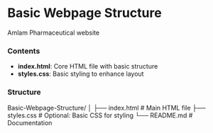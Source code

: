 # Basic Webpage Structure

Amlam Pharmaceutical website

### Contents
- **index.html**: Core HTML file with basic structure
- **styles.css**: Basic styling to enhance layout

### Structure
Basic-Webpage-Structure/
│
├── index.html        # Main HTML file
├── styles.css        # Optional: Basic CSS for styling
└── README.md         # Documentation

